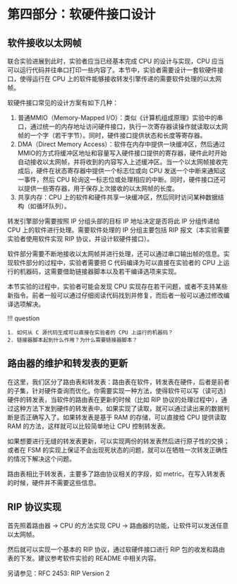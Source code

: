 # 第四部分：软硬件接口设计

## 软件接收以太网帧

联合实验进展到此时，实验者应当已经基本完成 CPU 的设计与实现，CPU 应当可以运行代码并往串口打印一些内容了。本节中，实验者需要设计一套软硬件接口，使得运行在 CPU 上的软件能够接收转发引擎传递的需要软件处理的以太网帧。

软硬件接口常见的设计方案有如下几种：

1. 普通MMIO（Memory-Mapped I/O）：类似《计算机组成原理》实验中的串口，通过统一的内存地址访问硬件接口，执行一次寄存器读操作就读取以太网帧的一个字（若干字节）。同时，硬件接口提供状态和长度等寄存器。
2. DMA（Direct Memory Access）：软件在内存中提供一块缓冲区，然后通过MMIO的方式将缓冲区地址和容量写入硬件接口提供的寄存器，硬件此时开始自动接收以太网帧，并将收到的内容写入上述缓冲区。当一个以太网帧接收完成后，硬件在状态寄存器中提供一个标志位或向 CPU 发送一个中断来通知这一事件，然后 CPU 轮询这一标志位或处理相应的中断。同时，硬件接口还可以提供一些寄存器，用于保存上次接收的以太网帧的长度。
3. 共享内存：CPU 上的软件和硬件共享一块缓冲区，然后同时访问某种数据结构（如循环队列）。

转发引擎部分需要按照 IP 分组头部的目标 IP 地址决定是否将此 IP 分组传递给 CPU 上的软件进行处理。需要软件处理的 IP 分组主要包括 RIP 报文（本实验需要实验者使用软件实现 RIP 协议，并设计软硬件接口）。

软件部分需要不断地接收以太网帧并进行处理，还可以通过串口输出帧的信息。实现软件部分的过程中，实验者需要把 C 代码编译为可以直接在实验者的 CPU 上运行的机器码，这需要借助链接器脚本以及若干编译选项来实现。

本节实验的过程中，实验者可能会发现 CPU 实现存在若干问题，或者不支持某些新指令。前者一般可以通过仔细阅读代码找到并修复，而后者一般可以通过修改编译选项解决。

!!! question

    1. 如何从 C 源代码生成可以直接在实验者的 CPU 上运行的机器码？
    2. 链接器脚本起到什么作用？为什么需要链接器脚本？

## 路由器的维护和转发表的更新

在这里，我们区分了路由表和转发表：路由表在软件，转发表在硬件，后者是前者的子集，针对硬件查询而优化。你需要实现一种方法，使得软件可以写（读可选）硬件的转发表，当软件的路由表在更新的时候（比如 RIP 协议的处理过程中），通过这种方法下发到硬件的转发表中。如果实现了读取，就可以通过读出来的数据判断是否正确写入了。如果转发表是基于 RAM 的存储，可以直接给 CPU 提供读取 RAM 的方法，这样就可以比较简单地让 CPU 控制转发表。

如果想要进行无缝的转发表更新，可以实现两份的转发表然后进行原子性的交换；或者在 FSM 的实现上保证不会出现死状态的问题，就可以在牺牲一次转发正确性的情况下解决这个问题。

路由表相比于转发表，主要多了路由协议相关的字段，如 metric。在写入转发表的时候，硬件并不需要这些信息。

## RIP 协议实现

首先照着路由器 -> CPU 的方法实现 CPU -> 路由器的功能，让软件可以发送任意以太网帧。

然后就可以实现一个基本的 RIP 协议，通过软硬件接口进行 RIP 包的收发和路由表的下发。建议参考软件实验的 README 中相关内容。

另请参见：RFC 2453: RIP Version 2